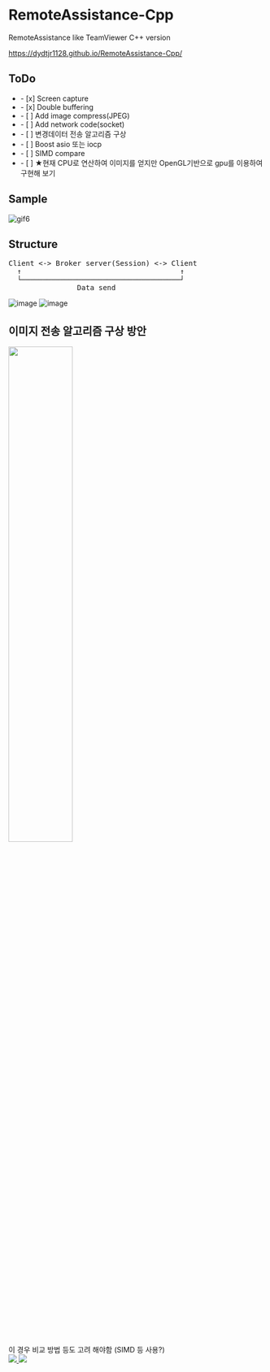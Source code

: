 # RemoteAssistance-Cpp
RemoteAssistance like TeamViewer C++ version

https://dydtjr1128.github.io/RemoteAssistance-Cpp/

## ToDo

<p>
  <ul> 
    <li>- [x] Screen capture</li>    
    <li>- [x] Double buffering</li>
    <li>- [ ] Add image compress(JPEG)</li>    
    <li>- [ ] Add network code(socket)</li>
    <li>- [ ] 변경데이터 전송 알고리즘 구상</li>
    <li>- [ ] Boost asio 또는 iocp </li>
    <li>- [ ] SIMD compare </li>
    <li>- [ ] ★현재 CPU로 연산하여 이미지를 얻지만 OpenGL기반으로 gpu를 이용하여 구현해 보기 </li>
  </ul>
</p>

## Sample
![gif6](https://user-images.githubusercontent.com/19161231/50547144-9a3f6c00-0c77-11e9-90c4-f5cca7644c9b.gif)


## Structure
<pre>
Client <-> Broker server(Session) <-> Client
  ↑                                     ↑
  └─────────────────────────────────────┘
                Data send
</pre>

![image](https://user-images.githubusercontent.com/19161231/54978008-58a62f00-4fe2-11e9-9d9a-df5b42e840ca.png)
![image](https://user-images.githubusercontent.com/19161231/54977978-3d3b2400-4fe2-11e9-808a-08f9a3d4cad9.png)

## 이미지 전송 알고리즘 구상 방안

<p>
  <img src="https://user-images.githubusercontent.com/19161231/48710631-5440c280-ec4c-11e8-9808-39203fa8d10b.png" width="50%">
</p>
이 경우 비교 방법 등도 고려 해야함 (SIMD 등 사용?)




</br> 
<a href="mailto:dydtjr1994@gmail.com" target="_blank">
  <img src="https://img.shields.io/badge/E--mail-Yongseok%20choi-yellow.svg">
</a>
<a href="https://blog.naver.com/cys_star" target="_blank">
  <img src="https://img.shields.io/badge/Blog-cys__star%27s%20Blog-blue.svg">
</a>

